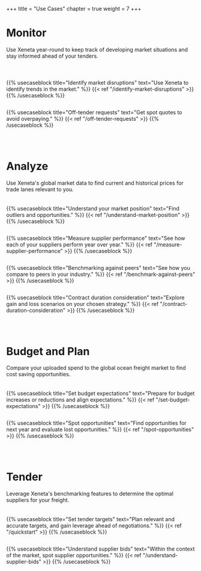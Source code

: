 +++
title = "Use Cases"
chapter = true
weight = 7
+++

# Monitor

Use Xeneta year-round to keep track of developing market situations and stay informed ahead of your tenders.

<div style="display:flex;flex-wrap:wrap;margin:-5px;margin: 40px 0px 70px 0px;">

{{% usecaseblock title="Identify market disruptions" text="Use Xeneta to identify trends in the market." %}} {{< ref "/identify-market-disruptions" >}} {{% /usecaseblock %}}

{{% usecaseblock title="Off-tender requests" text="Get spot quotes to avoid overpaying." %}} {{< ref "/off-tender-requests" >}} {{% /usecaseblock %}}

</div>

# Analyze

Use Xeneta's global market data to find current and historical prices for trade lanes relevant to you.

<div style="display:flex;flex-wrap:wrap;margin:-5px;margin: 20px 0px 70px 0px;">

{{% usecaseblock title="Understand your market position" text="Find outliers and opportunities." %}} {{< ref "/understand-market-position" >}} {{% /usecaseblock %}}

{{% usecaseblock title="Measure supplier performance" text="See how each of your suppliers perform year over year." %}} {{< ref "/measure-supplier-performance" >}} {{% /usecaseblock %}}

{{% usecaseblock title="Benchmarking against peers" text="See how you compare to peers in your industry." %}} {{< ref "/benchmark-against-peers" >}} {{% /usecaseblock %}}

{{% usecaseblock title="Contract duration consideration" text="Explore gain and loss scenarios on your chosen strategy." %}} {{< ref "/contract-duration-consideration" >}} {{% /usecaseblock %}}

</div>


# Budget and Plan

Compare your uploaded spend to the global ocean freight market to find cost saving opportunities.

<div style="display:flex;flex-wrap:wrap;margin:-5px;margin: 20px 0px 70px 0px;">

{{% usecaseblock title="Set budget expectations" text="Prepare for budget increases or reductions and align expectations." %}} {{< ref "/set-budget-expectations" >}} {{% /usecaseblock %}}

{{% usecaseblock title="Spot opportunities" text="Find opportunities for next year and evaluate lost opportunities." %}} {{< ref "/spot-opportunities" >}} {{% /usecaseblock %}}

</div>

# Tender

Leverage Xeneta's benchmarking features to determine the optimal suppliers for your freight.

<div style="display:flex;flex-wrap:wrap;margin:-5px;margin: 20px 0px 70px 0px;">

{{% usecaseblock title="Set tender targets" text="Plan relevant and accurate targets, and gain leverage ahead of negotiations." %}} {{< ref "/quickstart" >}} {{% /usecaseblock %}}

{{% usecaseblock title="Understand supplier bids" text="Within the context of the market, spot supplier opportunities." %}} {{< ref "/understand-supplier-bids" >}} {{% /usecaseblock %}}

</div>
